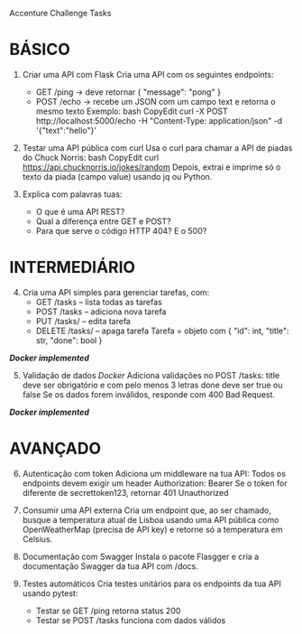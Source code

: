 Accenture Challenge Tasks

# BÁSICO 

  1. Criar uma API com Flask
    Cria uma API com os seguintes endpoints:
      - GET /ping → deve retornar { "message": "pong" }
      - POST /echo → recebe um JSON com um campo text e retorna o mesmo texto
  Exemplo:
    bash
    CopyEdit
     curl -X POST http://localhost:5000/echo -H "Content-Type: application/json" -d '{"text":"hello"}'

  2. Testar uma API pública com curl
    Usa o curl para chamar a API de piadas do Chuck Norris:
      bash
      CopyEdit
      curl https://api.chucknorris.io/jokes/random
    Depois, extrai e imprime só o texto da piada (campo value) usando jq ou Python.

  3. Explica com palavras tuas:
     - O que é uma API REST?
     - Qual a diferença entre GET e POST?
     - Para que serve o código HTTP 404? E o 500?

# INTERMEDIÁRIO

  4. Cria uma API simples para gerenciar tarefas, com:
      - GET /tasks – lista todas as tarefas
      - POST /tasks – adiciona nova tarefa
      - PUT /tasks/<id> – edita tarefa
      - DELETE /tasks/<id> – apaga tarefa
    Tarefa = objeto com { "id": int, "title": str, "done": bool }
  
  ***Docker implemented***

  5. Validação de dados *Docker*
    Adiciona validações no POST /tasks:
    title deve ser obrigatório e com pelo menos 3 letras
    done deve ser true ou false
    Se os dados forem inválidos, responde com 400 Bad Request.
  
  ***Docker  implemented***

# AVANÇADO

  6. Autenticação com token
    Adiciona um middleware na tua API:
    Todos os endpoints devem exigir um header Authorization: Bearer <token>
    Se o token for diferente de secrettoken123, retornar 401 Unauthorized

  7. Consumir uma API externa
    Cria um endpoint que, ao ser chamado, busque a temperatura atual de Lisboa usando uma API pública como OpenWeatherMap (precisa de API key) e retorne só a temperatura em Celsius.

  8. Documentação com Swagger
    Instala o pacote Flasgger e cria a documentação Swagger da tua API com /docs.

  9. Testes automáticos
    Cria testes unitários para os endpoints da tua API usando pytest:
      - Testar se GET /ping retorna status 200
      - Testar se POST /tasks funciona com dados válidos

